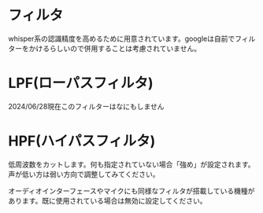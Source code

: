 # フィルタ

whisper系の認識精度を高めるために用意されています。googleは自前でフィルターをかけるらしいので併用することは考慮されていません。

# LPF(ローパスフィルタ)
2024/06/28現在このフィルターはなにもしません

# HPF(ハイパスフィルタ)
低周波数をカットします。何も指定されていない場合「強め」が設定されます。  
声が低い方は弱い方向で調整してみてください。

オーディオインターフェースやマイクにも同様なフィルタが搭載している機種があります。既に使用されている場合は無効に設定してください。